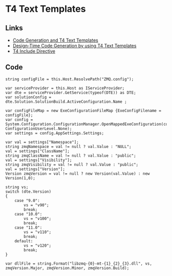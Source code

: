 # T4 Text Templates

## Links

* [Code Generation and T4 Text Templates](http://msdn.microsoft.com/en-us/library/bb126445.aspx)
* [Design-Time Code Generation by using T4 Text Templates](http://msdn.microsoft.com/en-us/library/dd820620.aspx)
* [T4 Include Directive](http://msdn.microsoft.com/en-us/library/gg586949.aspx)

## Code

	string configFile = this.Host.ResolvePath("ZMQ.config");

	var serviceProvider = this.Host as IServiceProvider;
	var dte = serviceProvider.GetService(typeof(DTE)) as DTE;
	var solutionConfig = dte.Solution.SolutionBuild.ActiveConfiguration.Name ;

	var configFileMap = new ExeConfigurationFileMap {ExeConfigFilename = configFile};
	var config = System.Configuration.ConfigurationManager.OpenMappedExeConfiguration(configFileMap, ConfigurationUserLevel.None);
	var settings = config.AppSettings.Settings;

	var val = settings["Namespace"];
	string zmqNamespace = val != null ? val.Value : "NULL";
	val = settings["ClassName"];
	string zmqClassName = val != null ? val.Value : "public";
	val = settings["Visibility"];
	string zmqVisibility = val != null ? val.Value : "public";
	val = settings["Version"];
	Version zmqVersion = val != null ? new Version(val.Value) : new Version(1,0);

    string vs;
    switch (dte.Version)
    {
        case "9.0":
            vs = "v90";
            break;
        case "10.0":
            vs = "v100";
            break;
        case "11.0":
            vs = "v110";
            break;
        default:
            vs = "v120";
            break;
    }
	
	var dllFile = string.Format("libzmq-{0}-mt-{1}_{2}_{3}.dll", vs, zmqVersion.Major, zmqVersion.Minor, zmqVersion.Build);